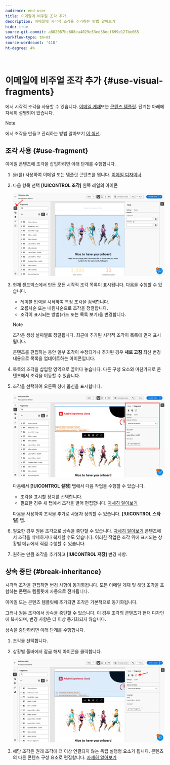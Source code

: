 ```yaml
---
audience: end-user
title: 이메일에 비주얼 조각 추가
description: 이메일에 시각적 조각을 추가하는 방법 알아보기
hide: true
source-git-commit: a882087bc608ea4029e53ed38ecf699e127be065
workflow-type: tm+mt
source-wordcount: '418'
ht-degree: 4%

---
```


# 이메일에 비주얼 조각 추가 {#use-visual-fragments}

에서 시각적 조각을 사용할 수 있습니다. [이메일 게재](get-started-email-designer.md)또는 [콘텐츠 템플릿](use-email-templates.md). 단계는 아래에 자세히 설명되어 있습니다.


>[!NOTE]
>
>에서 조각을 만들고 관리하는 방법 알아보기 [이 섹션](fragments.md).


## 조각 사용 {#use-fragment}

이메일 콘텐츠에 조각을 삽입하려면 아래 단계를 수행합니다.

1. 을(를) 사용하여 이메일 또는 템플릿 콘텐츠를 엽니다. [이메일 디자이너](get-started-email-designer.md).

1. 다음 항목 선택 **[!UICONTROL 조각]** 왼쪽 레일의 아이콘

   ![](assets/fragments-in-designer.png)

1. 현재 샌드박스에서 만든 모든 시각적 조각 목록이 표시됩니다. 다음을 수행할 수 있습니다.

   * 레이블 입력을 시작하여 특정 조각을 검색합니다.
   * 오름차순 또는 내림차순으로 조각을 정렬합니다.
   * 조각이 표시되는 방법(카드 또는 목록 보기)을 변경합니다.

   >[!NOTE]
   >
   >조각은 생성 날짜별로 정렬됩니다. 최근에 추가된 시각적 조각이 목록에 먼저 표시됩니다.

   콘텐츠를 편집하는 동안 일부 조각이 수정되거나 추가된 경우 **새로 고침** 최신 변경 내용으로 목록을 업데이트하는 아이콘입니다.

1. 목록의 조각을 삽입할 영역으로 끌어다 놓습니다. 다른 구성 요소와 마찬가지로 콘텐츠에서 조각을 이동할 수 있습니다.

1. 조각을 선택하여 오른쪽 창에 옵션을 표시합니다.

   ![](assets/fragment-right-pane.png)

   다음에서 **[!UICONTROL 설정]** 탭에서 다음 작업을 수행할 수 있습니다.

   * 조각을 표시할 장치를 선택합니다.
   * 필요한 경우 새 탭에서 조각을 열어 편집합니다. [자세히 알아보기](../email/fragments.md#edit-fragments)

   다음을 사용하여 조각을 추가로 사용자 정의할 수 있습니다. **[!UICONTROL 스타일]** 탭.

1. 필요한 경우 원본 조각으로 상속을 중단할 수 있습니다. [자세히 알아보기](#break-inheritance)
콘텐츠에서 조각을 삭제하거나 복제할 수도 있습니다. 이러한 작업은 조각 위에 표시되는 상황별 메뉴에서 직접 수행할 수 있습니다.

1. 원하는 만큼 조각을 추가하고 **[!UICONTROL 저장]** 변경 사항.

## 상속 중단 {#break-inheritance}

시각적 조각을 편집하면 변경 사항이 동기화됩니다. 모든 이메일 게재 및 해당 조각을 포함하는 콘텐츠 템플릿에 자동으로 전파됩니다.

이메일 또는 콘텐츠 템플릿에 추가되면 조각은 기본적으로 동기화됩니다.

그러나 원본 조각에서 상속을 중단할 수 있습니다. 이 경우 조각의 콘텐츠가 현재 디자인에 복사되며, 변경 사항은 더 이상 동기화되지 않습니다.

상속을 중단하려면 아래 단계를 수행합니다.

1. 조각을 선택합니다.

1. 상황별 툴바에서 잠금 해제 아이콘을 클릭합니다.

   ![](assets/fragment-break-inheritance.png)

1. 해당 조각은 원래 조각에 더 이상 연결되지 않는 독립 실행형 요소가 됩니다. 콘텐츠의 다른 콘텐츠 구성 요소로 편집합니다. [자세히 알아보기](content-components.md)
